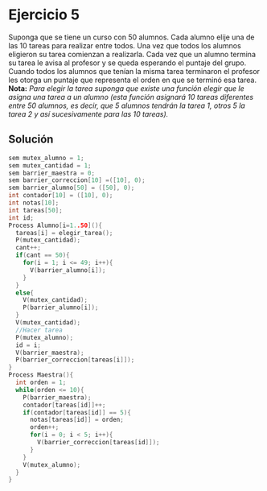 Ejercicio 5
======
Suponga que se tiene un curso con 50 alumnos. Cada alumno elije una de las 10 tareas para realizar entre todos. Una vez que todos los alumnos eligieron su tarea comienzan a realizarla. Cada vez que un alumno termina su tarea le avisa al profesor y se queda esperando el puntaje del grupo. Cuando todos los alumnos que tenían la misma tarea terminaron el profesor les otorga un puntaje que representa el orden en que se terminó esa tarea.
<br><b>Nota:</b> <em>Para elegir la tarea suponga que existe una función elegir que le asigna una tarea a un alumno (esta función asignará 10 tareas diferentes entre 50 alumnos, es decir, que 5 alumnos tendrán la tarea 1, otros 5 la tarea 2 y así sucesivamente para las 10 tareas).</em>

Solución
------
```c++
sem mutex_alumno = 1;
sem mutex_cantidad = 1;
sem barrier_maestra = 0;
sem barrier_correccion[10] =([10], 0);
sem barrier_alumno[50] = ([50], 0);
int contador[10] = ([10], 0);
int notas[10];
int tareas[50];
int id;
Process Alumno[i=1..50](){
  tareas[i] = elegir_tarea();
  P(mutex_cantidad);
  cant++;
  if(cant == 50){
    for(i = 1; i <= 49; i++){
      V(barrier_alumno[i]);
    }
  }
  else{
    V(mutex_cantidad);
    P(barrier_alumno[i]);
  }
  V(mutex_cantidad);
  //Hacer tarea
  P(mutex_alumno);
  id = i;
  V(barrier_maestra);
  P(barrier_correccion[tareas[i]]);
}
Process Maestra(){
  int orden = 1;
  while(orden <= 10){
    P(barrier_maestra);
    contador[tareas[id]]++;
    if(contador[tareas[id]] == 5){
      notas[tareas[id]] = orden;
      orden++;
      for(i = 0; i < 5; i++){
        V(barrier_correccion[tareas[id]]);
      }
    }
    V(mutex_alumno);
  }
}
```
